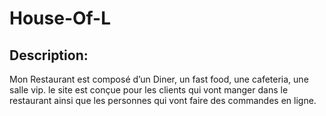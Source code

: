 # House-Of-L
## Description:
Mon Restaurant est composé d’un Diner, un fast food, une cafeteria, une salle vip.
le site est conçue pour les clients qui vont manger dans le restaurant ainsi que les personnes qui vont faire des commandes en ligne.
